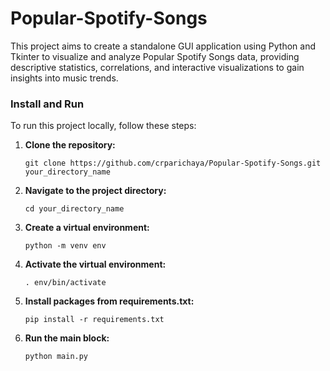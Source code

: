 # Popular-Spotify-Songs
This project aims to create a standalone GUI application using Python and Tkinter to visualize and analyze Popular Spotify Songs data, providing descriptive statistics, correlations, and interactive visualizations to gain insights into music trends. 

### Install and Run
To run this project locally, follow these steps:

1. **Clone the repository:**
   ```
   git clone https://github.com/crparichaya/Popular-Spotify-Songs.git your_directory_name
   ```

2. **Navigate to the project directory:**
   ```
   cd your_directory_name
   ```

3. **Create a virtual environment:**
   ```
   python -m venv env
   ```

4. **Activate the virtual environment:**
   ```
   . env/bin/activate
   ```

5. **Install packages from requirements.txt:**
   ```
   pip install -r requirements.txt
   ```

6. **Run the main block:**
   ```
   python main.py
   ```

